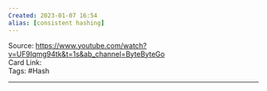 ```yaml
---
Created: 2023-01-07 16:54
alias: [consistent hashing]
---
```


Source: <https://www.youtube.com/watch?v=UF9Iqmg94tk&t=1s&ab_channel=ByteByteGo>  
Card Link:  
Tags: #Hash

---



